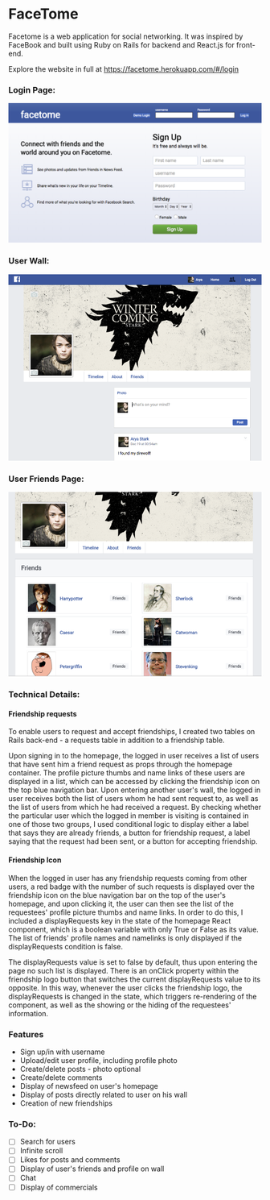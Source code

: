 # FaceTome

Facetome is a web application for social networking. It was inspired by FaceBook and built using Ruby on Rails for backend and React.js for front-end.

Explore the website in full at https://facetome.herokuapp.com/#/login

### Login Page:
![alt text](https://github.com/kevinghst/facetome/blob/master/docs/production%20images/login.jpg)

### User Wall:
![alt text](https://github.com/kevinghst/facetome/blob/master/docs/production%20images/userwall.jpg)

### User Friends Page:
![alt text](https://github.com/kevinghst/facetome/blob/master/docs/production%20images/friendsPage.jpg)

### Technical Details:
#### Friendship requests


To enable users to request and accept friendships, I created two tables on Rails back-end - a requests table in addition to a friendship table.


Upon signing in to the homepage, the logged in user receives a list of users that have sent him a friend request as props through the homepage container. The profile picture thumbs and name links of these users are displayed in a list, which can be accessed by clicking the friendship icon on the top blue navigation bar.
Upon entering another user's wall, the logged in user receives both the list of users whom he had sent request to, as well as the list of users from which he had received a request. By checking whether the particular user which the logged in member is visiting is contained in one of those two groups, I used conditional logic to display either a label that says they are already friends, a button for friendship request, a label saying that the request had been sent, or a button for accepting friendship.

#### Friendship Icon


When the logged in user has any friendship requests coming from other users, a red badge with the number of such requests is displayed over the friendship icon on the blue navigation bar on the top of the user's homepage, and upon clicking it, the user can then see the list of the requestees' profile picture thumbs and name links.
In order to do this, I included a displayRequests key in the state of the homepage React component, which is a boolean variable with only True or False as its value. The list of friends' profile names and namelinks is only displayed if the displayRequests condition is false.


The displayRequests value is set to false by default, thus upon entering the page no such list is displayed. There is an onClick property within the friendship logo button that switches the current displayRequests value to its opposite. In this way, whenever the user clicks the friendship logo, the displayRequests is changed in the state, which triggers re-rendering of the component, as well as the showing or the hiding of the requestees' information.



### Features
* Sign up/in with username
* Upload/edit user profile, including profile photo
* Create/delete posts - photo optional
* Create/delete comments
* Display of newsfeed on user's homepage
* Display of posts directly related to user on his wall
* Creation of new friendships

### To-Do:
- [ ] Search for users
- [ ] Infinite scroll
- [ ] Likes for posts and comments
- [ ] Display of user's friends and profile on wall
- [ ] Chat
- [ ] Display of commercials
